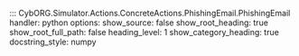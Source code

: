 ::: CybORG.Simulator.Actions.ConcreteActions.PhishingEmail.PhishingEmail
    handler: python
    options:
        show_source: false
        show_root_heading: true
        show_root_full_path: false
        heading_level: 1
        show_category_heading: true
        docstring_style: numpy